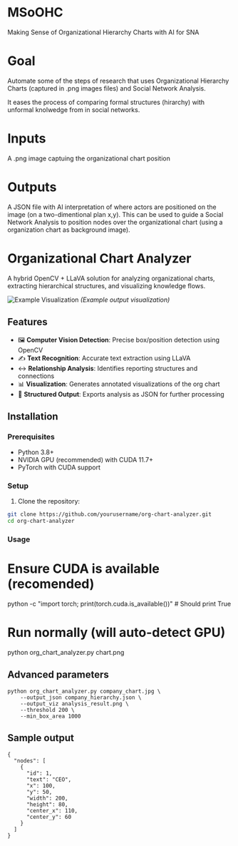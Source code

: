 # MSoOHC
Making Sense of  Organizational Hierarchy Charts with AI for SNA

# Goal 
Automate some of the steps of research that uses Organizational Hierarchy Charts (captured in .png images files) and Social Network Analysis. 

It eases the process of comparing formal structures (hirarchy) with unformal knolwedge from in social networks.

# Inputs 

A .png image captuing the organizational chart position

# Outputs 

A JSON file with AI interpretation of where actors are positioned  on the image (on a two-dimentional plan x,y). 
This can be used to guide a Social Network Analysis to position nodes over the organizational chart (using  a organization chart as background image). 

# Organizational Chart Analyzer

A hybrid OpenCV + LLaVA solution for analyzing organizational charts, extracting hierarchical structures, and visualizing knowledge flows.

![Example Visualization](example_visualization.png) *(Example output visualization)*

## Features

- 🖼️ **Computer Vision Detection**: Precise box/position detection using OpenCV
- ✍️ **Text Recognition**: Accurate text extraction using LLaVA
- ↔️ **Relationship Analysis**: Identifies reporting structures and connections
- 📊 **Visualization**: Generates annotated visualizations of the org chart
- 💾 **Structured Output**: Exports analysis as JSON for further processing

## Installation

### Prerequisites

- Python 3.8+
- NVIDIA GPU (recommended) with CUDA 11.7+
- PyTorch with CUDA support

### Setup

1. Clone the repository:
```bash
git clone https://github.com/yourusername/org-chart-analyzer.git
cd org-chart-analyzer
```

### Usage 

# Ensure CUDA is available (recomended)
python -c "import torch; print(torch.cuda.is_available())"  # Should print True

# Run normally (will auto-detect GPU)
python org_chart_analyzer.py chart.png


## Advanced parameters 
```
python org_chart_analyzer.py company_chart.jpg \
    --output_json company_hierarchy.json \
    --output_viz analysis_result.png \
    --threshold 200 \
    --min_box_area 1000
```

## Sample output 
```
{
  "nodes": [
    {
      "id": 1,
      "text": "CEO",
      "x": 100,
      "y": 50,
      "width": 200,
      "height": 80,
      "center_x": 110,
      "center_y": 60
    }
  ]
}
```
